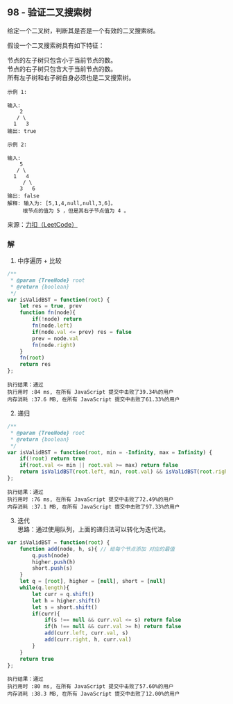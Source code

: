 ## 98 - 验证二叉搜索树
给定一个二叉树，判断其是否是一个有效的二叉搜索树。

假设一个二叉搜索树具有如下特征：

节点的左子树只包含小于当前节点的数。  
节点的右子树只包含大于当前节点的数。   
所有左子树和右子树自身必须也是二叉搜索树。
```
示例 1:

输入:
    2
   / \
  1   3
输出: true
```
```
示例 2:

输入:
    5
   / \
  1   4
     / \
    3   6
输出: false
解释: 输入为: [5,1,4,null,null,3,6]。
     根节点的值为 5 ，但是其右子节点值为 4 。
```
来源：[力扣（LeetCode）](https://leetcode-cn.com/problems/validate-binary-search-tree)

### 解
1. 中序遍历 + 比较
```js
/**
 * @param {TreeNode} root
 * @return {boolean}
 */
var isValidBST = function(root) {
    let res = true, prev
    function fn(node){
        if(!node) return
        fn(node.left)
        if(node.val <= prev) res = false
        prev = node.val
        fn(node.right)
    }
    fn(root)
    return res
};
```
```
执行结果：通过
执行用时 :84 ms, 在所有 JavaScript 提交中击败了39.34%的用户
内存消耗 :37.6 MB, 在所有 JavaScript 提交中击败了61.33%的用户
```

2. 递归
```js
/**
 * @param {TreeNode} root
 * @return {boolean}
 */
var isValidBST = function(root, min = -Infinity, max = Infinity) {
    if(!root) return true
    if(root.val <= min || root.val >= max) return false
    return isValidBST(root.left, min, root.val) && isValidBST(root.right, root.val, max) 
};
```
```
执行结果：通过
执行用时 :76 ms, 在所有 JavaScript 提交中击败了72.49%的用户
内存消耗 :37.1 MB, 在所有 JavaScript 提交中击败了97.33%的用户
```

3. 迭代  
思路：通过使用队列，上面的递归法可以转化为迭代法。
```js
var isValidBST = function(root) {
    function add(node, h, s){ // 给每个节点添加 对应的最值
        q.push(node)
        higher.push(h)
        short.push(s)
    }
    let q = [root], higher = [null], short = [null]
    while(q.length){
        let curr = q.shift()
        let h = higher.shift()
        let s = short.shift()
        if(curr){
            if(s !== null && curr.val <= s) return false
            if(h !== null && curr.val >= h) return false
            add(curr.left, curr.val, s)
            add(curr.right, h, curr.val)
        }
    }
    return true
};
```
```
执行结果：通过
执行用时 :80 ms, 在所有 JavaScript 提交中击败了57.60%的用户
内存消耗 :38.3 MB, 在所有 JavaScript 提交中击败了12.00%的用户
```